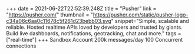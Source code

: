 +++
date = 2021-06-22T22:52:39.248Z
title = "Pusher"
link = "https://pusher.com/"
thumbnail = "https://pusher.com/static/pusher-logo-c34a06c6aa0c11678c5f261d23bebb03.svg"
snippet="Simple, scalable and reliable. Hosted realtime APIs loved by developers and trusted by giants. Build live dashboards, notifications, geotracking, chat and more."
tags = ["real-time"]
+++
Sandbox Account
200k messages/day
100 Concurrent connections
